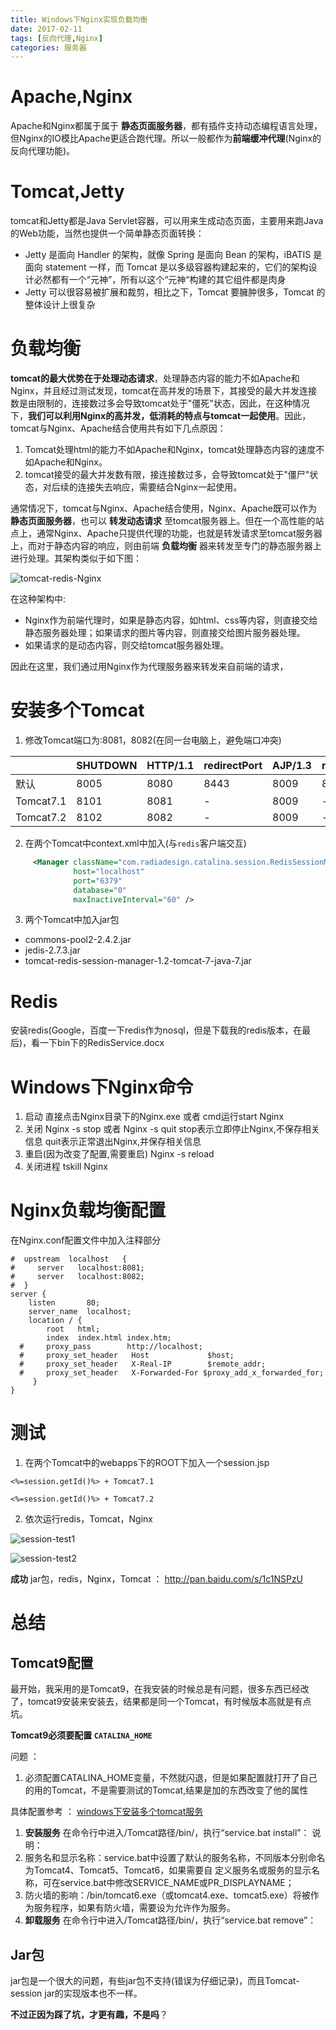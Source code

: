 ```yaml
---
title: Windows下Nginx实现负载均衡
date: 2017-02-11
tags: [反向代理,Nginx]
categories: 服务器
---
```


# Apache,Nginx

Apache和Nginx都属于属于 **静态页面服务器**，都有插件支持动态编程语言处理，但Nginx的IO模比Apache更适合跑代理。所以一般都作为**前端缓冲代理**(Nginx的反向代理功能)。
<!-- more -->

# Tomcat,Jetty
tomcat和Jetty都是Java Servlet容器，可以用来生成动态页面，主要用来跑Java的Web功能，当然也提供一个简单静态页面转换：
  - Jetty 是面向 Handler 的架构，就像 Spring 是面向 Bean 的架构，iBATIS 是面向 statement 一样，而 Tomcat 是以多级容器构建起来的，它们的架构设计必然都有一个“元神”，所有以这个“元神“构建的其它组件都是肉身
  - Jetty 可以很容易被扩展和裁剪，相比之下，Tomcat 要臃肿很多，Tomcat 的整体设计上很复杂


# 负载均衡

**tomcat的最大优势在于处理动态请求**，处理静态内容的能力不如Apache和Nginx，并且经过测试发现，tomcat在高并发的场景下，其接受的最大并发连接数是由限制的，连接数过多会导致tomcat处于"僵死"状态，因此，在这种情况下，**我们可以利用Nginx的高并发，低消耗的特点与tomcat一起使用**。因此，tomcat与Nginx、Apache结合使用共有如下几点原因：

1. Tomcat处理html的能力不如Apache和Nginx，tomcat处理静态内容的速度不如Apache和Nginx。
2. tomcat接受的最大并发数有限，接连接数过多，会导致tomcat处于"僵尸"状态，对后续的连接失去响应，需要结合Nginx一起使用。


通常情况下，tomcat与Nginx、Apache结合使用，Nginx、Apache既可以作为 **静态页面服务器**，也可以 **转发动态请求** 至tomcat服务器上。但在一个高性能的站点上，通常Nginx、Apache只提供代理的功能，也就是转发请求至tomcat服务器上，而对于静态内容的响应，则由前端 **负载均衡** 器来转发至专门的静态服务器上进行处理。其架构类似于如下图：

![tomcat-redis-Nginx](https://images.morethink.cn/morethink/images/tomcat-redis-nginx.png "负载均衡")

在这种架构中:
- Nginx作为前端代理时，如果是静态内容，如html、css等内容，则直接交给静态服务器处理；如果请求的图片等内容，则直接交给图片服务器处理。
- 如果请求的是动态内容，则交给tomcat服务器处理。

因此在这里，我们通过用Nginx作为代理服务器来转发来自前端的请求，

# 安装多个Tomcat


1. 修改Tomcat端口为:8081，8082(在同一台电脑上，避免端口冲突)


  |            | SHUTDOWN | HTTP/1.1 | redirectPort| AJP/1.3 |redirectPort|
  | ---        | ---     | ---      | ---          | ---     | ---        |
  | 默认        | 8005   | 8080     | 8443          | 8009    | 8443      |
  | Tomcat7.1  | 8101   | 8081     | -             | 8009    | -          |
  | Tomcat7.2  | 8102   | 8082     | -             | 8009    | -          |


2. 在两个Tomcat中context.xml中加入(与`redis`客户端交互)
```xml
     <Manager className="com.radiadesign.catalina.session.RedisSessionManager"
              host="localhost"
              port="6379"
              database="0"
              maxInactiveInterval="60" />
```
3. 两个Tomcat中加入jar包
  - commons-pool2-2.4.2.jar
  - jedis-2.7.3.jar
  - tomcat-redis-session-manager-1.2-tomcat-7-java-7.jar



# Redis

安装redis(Google，百度一下redis作为nosql，但是下载我的redis版本，在最后)，看一下bin下的RedisService.docx




# Windows下Nginx命令

1. 启动
直接点击Nginx目录下的Nginx.exe 或者 cmd运行start Nginx
2. 关闭
Nginx -s stop    或者    Nginx -s quit
stop表示立即停止Nginx,不保存相关信息
quit表示正常退出Nginx,并保存相关信息
3. 重启(因为改变了配置,需要重启)
Nginx -s reload
4. 关闭进程
tskill Nginx

# Nginx负载均衡配置

在Nginx.conf配置文件中加入注释部分

```
#  upstream  localhost   {
#     server   localhost:8081;
#     server   localhost:8082;
#  }
server {
    listen       80;
    server_name  localhost;
    location / {
        root   html;
        index  index.html index.htm;
  #     proxy_pass        http://localhost;
  #     proxy_set_header   Host             $host;
  #     proxy_set_header   X-Real-IP        $remote_addr;
  #     proxy_set_header   X-Forwarded-For $proxy_add_x_forwarded_for;
     }
}
```

# 测试

1. 在两个Tomcat中的webapps下的ROOT下加入一个session.jsp

```
<%=session.getId()%> + Tomcat7.1
```

```
<%=session.getId()%> + Tomcat7.2
```

2. 依次运行redis，Tomcat，Nginx

![session-test1](https://images.morethink.cn/session-test1.jpg)

![session-test2](https://images.morethink.cn/session-test2.jpg)

**成功**
jar包，redis，Nginx，Tomcat ： http://pan.baidu.com/s/1c1NSPzU


# 总结

## Tomcat9配置

最开始，我采用的是Tomcat9，在我安装的时候总是有问题，很多东西已经改了，tomcat9安装来安装去，结果都是同一个Tomcat，有时候版本高就是有点坑。

**Tomcat9必须要配置 `CATALINA_HOME`**

问题 ：
1. 必须配置CATALINA_HOME变量，不然就闪退，但是如果配置就打开了自己的用的Tomcat，不是需要测试的Tomcat,结果是加的东西改变了他的属性


具体配置参考 ： [windows下安装多个tomcat服务](https://my.oschina.net/ihanfeng/blog/286062)

1. **安装服务**
在命令行中进入/Tomcat路径/bin/，执行“service.bat install”：
说明：
  1. 服务名和显示名称：service.bat中设置了默认的服务名称，不同版本分别命名为Tomcat4、Tomcat5、Tomcat6，如果需要自 定义服务名或服务的显示名称，可在service.bat中修改SERVICE_NAME或PR_DISPLAYNAME；
  2. 防火墙的影响：/bin/tomcat6.exe（或tomcat4.exe、tomcat5.exe）将被作为服务程序，如果有防火墙，需要设为允许作为服务。
2. **卸载服务**
在命令行中进入/Tomcat路径/bin/，执行“service.bat remove”：

## Jar包

jar包是一个很大的问题，有些jar包不支持(错误为仔细记录)，而且Tomcat-session jar的实现版本也不一样。

**不过正因为踩了坑，才更有趣，不是吗**？
